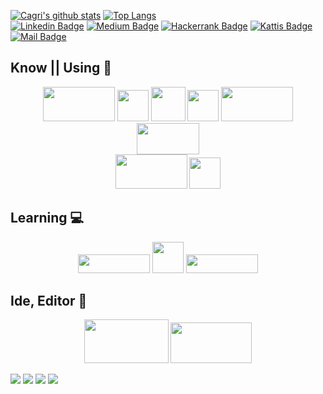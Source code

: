 <!--
      [![Cagri's github stats](https://github-readme-stats.vercel.app/api?username=esencgr&show_icons=true&theme=tokyonight&hide=prs)](https://github.com/esncgr/github-readme-stats)
-->

[![Cagri's github stats](https://github-readme-stats.vercel.app/api?username=esencgr&show_icons=true&theme=tokyonight)](https://github.com/esncgr/github-readme-stats)
[![Top Langs](https://github-readme-stats.vercel.app/api/top-langs/?username=esencgr&langs_count=9&hide=javascript,html,css,assembly,batchfile&layout=compact&theme=tokyonight)](https://github.com/esencgr/github-readme-stats)   
[![Linkedin Badge](https://img.shields.io/badge/linkedin-blue?style=for-the-badge&logo=linkedin)](https://www.linkedin.com/in/%C3%A7a%C4%9Fr%C4%B1-esen-b0aa93109/) 
[![Medium Badge](https://img.shields.io/badge/medium-gray?style=for-the-badge&logo=Medium)](https://medium.com/cgresen)
[![Hackerrank Badge](https://img.shields.io/badge/hackerrank-black?style=for-the-badge&logo=Hackerrank)](https://www.hackerrank.com/esencgr)
[![Kattis Badge](https://img.shields.io/badge/kattis%20tr%20ranking-darkgreen?style=for-the-badge&logo=Kattis)](https://open.kattis.com/countries/TUR) 
[![Mail Badge](https://img.shields.io/badge/esencgr@gmail.com-c14438?style=for-the-badge&logo=Gmail&logoColor=white&link=mailto:esencgr@gmail.com)](mailto:esencgr@gmail.com)


<!--
<p align="center">
  <img src="https://devicons.github.io/devicon/devicon.git/icons/python/python-original.svg" alt="python" width="55" height="55"/> 
  <img src="https://devicons.github.io/devicon/devicon.git/icons/c/c-original.svg" alt="c" width="55" height="55"/> 
  <img src="https://devicons.github.io/devicon/devicon.git/icons/cplusplus/cplusplus-original.svg" alt="cplusplus" width="55" height="55"/> 
  <img src="https://www.vectorlogo.zone/logos/git-scm/git-scm-icon.svg" alt="git" width="55" height="55"/> 
  <img src="https://devicons.github.io/devicon/devicon.git/icons/linux/linux-original.svg" alt="linux" width="55" height="55"/> 
  <img src="https://devicons.github.io/devicon/devicon.git/icons/ubuntu/ubuntu-plain.svg" alt="ubuntu" width="55" height="55"/> 
</p>
-->


## Know || Using :brain:

<p align="center">
      <code><a href="https://www.python.org/" target="_blank"><img height="55" width="115"src="https://www.vectorlogo.zone/logos/python/python-ar21.svg"></a></code>
      <code><a href="https://isocpp.org/" target="_blank"><img height="50" width="50" src="https://cdn.iconscout.com/icon/free/png-512/c-programming-569564.png"></a></code>
      <code><a href="https://isocpp.org/" target="_blank"><img height="55" width="55" src="https://ih1.redbubble.net/image.416406974.0438/st,small,845x845-pad,1000x1000,f8f8f8.u4.jpg"></a></code>
      <code><a href="https://www.mathworks.com/products/matlab.html" target="_blank"><img height="50" src="https://encrypted-tbn0.gstatic.com/images?q=tbn:ANd9GcTF7adI9nP8nwhZsmyuU5tfqI7-oE7py077LQ&usqp=CAU"></a></code>
      <code><a href="https://www.linuxfoundation.org/" target="_blank"><img height="55" width="115"src="https://afraaltayer.files.wordpress.com/2014/03/logo-linux.png"></a></code>
      <code><a href="https://git-scm.com/" target="_blank"><img height="50" width="100" src="https://www.vectorlogo.zone/logos/git-scm/git-scm-ar21.svg"></a></code>   
      <br>
      <code><a href="https://stackoverflow.com/" target="_blank"><img height="55" width ="115" src="https://www.vectorlogo.zone/logos/stackoverflow/stackoverflow-ar21.svg"></a></code>
      <code><a href="https://google.com/" target="_blank"><img height="50" src="https://www.vectorlogo.zone/logos/google/google-ar21.svg"></a></code>
</p>


## Learning :computer:
<p align="center">     
    <!--  <code><a href="https://www.opencv.org/" target="_blank"><img height="55" width="110" src="https://www.vectorlogo.zone/logos/opencv/opencv-ar21.svg"></a></code> -->
      <code><a href="https://www.selenium.dev/" target="_blank"><img height="30" width="115"src="https://www.selenium.dev/images/selenium_logo_large.png"></a></code>  
      <code><a href="https://pandas.pydata.org/" target="_blank"><img height="50" src="https://upload.wikimedia.org/wikipedia/commons/e/ed/Pandas_logo.svg"></a></code>
      <code><a href="https://www.java.com/en/" target="_blank"><img height="30" width="115"src="https://www.selenium.dev/images/selenium_logo_large.png"></a></code>  
      <!--
      <code><a href="https://www.matplotlib.org/" target="_blank"><img height="55" width="115"  src="https://matplotlib.org/_static/logo2_compressed.svg"></a></code>-->
 </p>
 
 
 <!--
<p>
  <img alt="C" src="https://img.shields.io/badge/-C-FF2D20?style=flat-square&logo=C&logoColor=white" />
  <img alt="Flutter" src="https://img.shields.io/badge/-Flutter-02569B?style=flat-square&logo=Flutter&logoColor=white" />
  <img alt="Ionic" src="https://img.shields.io/badge/-Ionic-3880FF?style=flat-square&logo=Ionic&logoColor=white" />
  <img alt="Angular" src="https://img.shields.io/badge/-Angular-DD0031?style=flat-square&logo=Angular&logoColor=white" />
  <img alt="Vue" src="https://img.shields.io/badge/-VueJS-25D366?style=flat-square&logo=VueJS&logoColor=white" />
  <img alt="React" src="https://img.shields.io/badge/-react-0175C2?style=flat-square&logo=react&logoColor=white" />
  <img alt="Firebase" src="https://img.shields.io/badge/-Firebase-FFCA28?style=flat-square&logo=Firebase&logoColor=black" />
  <img alt="MongoDB" src="https://img.shields.io/badge/-MongoDB-47A248?style=flat-square&logo=MongoDB&logoColor=white" />
  <img alt="MySQL" src="https://img.shields.io/badge/-MySQL-4479A1?style=flat-square&logo=MySQL&logoColor=white" />
  <img alt="SQLite" src="https://img.shields.io/badge/-SQLite-003B57?style=flat-square&logo=SQLite&logoColor=white" />
  <img alt="Deno" src="https://img.shields.io/badge/-Deno-000000?style=flat-square&logo=Deno&logoColor=white" />
  <img alt="NestJS" src="https://img.shields.io/badge/-NestJS-E0234E?style=flat-square&logo=NestJS&logoColor=white" />
  <img alt="Nodejs" src="https://img.shields.io/badge/-Nodejs-339933?style=flat-square&logo=Node.js&logoColor=white" />
  <img alt="Java" src="https://img.shields.io/badge/-Java-007396?style=flat-square&logo=Java&logoColor=white" />
  <img alt="Go" src="https://img.shields.io/badge/-Go-00ADD8?style=flat-square&logo=Go&logoColor=white" />
  <img alt="Dart" src="https://img.shields.io/badge/-Dart-0175C2?style=flat-square&logo=Dart&logoColor=white" />
  <img alt="JavaScript" src="https://img.shields.io/badge/-JavaScript-F7DF1E?style=flat-square&logo=JavaScript&logoColor=black" />
  <img alt="TypeScript" src="https://img.shields.io/badge/-TypeScript-007ACC?style=flat-square&logo=typescript&logoColor=white" />
  <img alt="git" src="https://img.shields.io/badge/-Git-F05032?style=flat-square&logo=git&logoColor=white" />
  <img alt="AWS" src="https://img.shields.io/badge/-AWS-FF2D20?style=flat-square&logo=amazon&logoColor=white" />
  <img alt="IBM" src="https://img.shields.io/badge/-IBM-054ADA?style=flat-square&logo=IBM&logoColor=white" />
</p>

 -->
 ## Ide, Editor :briefcase:
<p align="center">     
      <code><a href="https://code.visualstudio.com" target="_blank"><img height="70" width ="135" src="https://www.vectorlogo.zone/logos/visualstudio_code/visualstudio_code-ar21.svg"></a></code> 
      <code><a href="https://www.jupyter.org/" target="_blank"><img height="65" width ="130" src="https://www.vectorlogo.zone/logos/jupyter/jupyter-ar21.svg"></a></code>
</p>


 <!--
      <code><a href="https://www.numpy.org/" target="_blank"><img height="50" width="50" src="https://user-images.githubusercontent.com/50221806/86498193-96dbe380-bd39-11ea-8adf-35606778f6a9.png"></a></code>
      <code><a href="https://scikit-learn.org/" target="_blank"><img height="50" src="https://upload.wikimedia.org/wikipedia/commons/0/05/Scikit_learn_logo_small.svg"></a></code>
      <code><a href="https://www.tensorflow.org/" target="_blank"><img height="50" src="https://www.vectorlogo.zone/logos/tensorflow/tensorflow-ar21.svg"></a></code>
      <code><a href="https://keras.io/" target="_blank"><img height="45" src="https://keras.io/img/logo.png"></a></code>
      <code><a href="https://www.sqlite.org/index.html" target="_blank"><img height="50" src="https://www.vectorlogo.zone/logos/sqlite/sqlite-ar21.svg"></a></code>
-->


<!--
<img alt="NumPy" src="https://img.shields.io/badge/numpy%20-%23013243.svg?&style=for-the-badge&logo=numpy&logoColor=white" />
-->

<!--
[![](https://github-readme-stats.vercel.app/api/pin/?username=esencgr&repo=Python_Basic_Data_Projects&about=v1)](https://github.com/esencgr/Python_Basic_Data_Projects)
[![](https://github-readme-stats.vercel.app/api/pin/?username=esencgr&repo=Cpp_Arduino_Basics_and_Projects&about=v1)](https://github.com/esencgr/Cpp_Arduino_Basics_and_Projects)
[![](https://github-readme-stats.vercel.app/api/pin/?username=esencgr&repo=Matlab_Image_Processing_Projects&about=v1)](https://github.com/esencgr/Matlab_Image_Processing_Projects)
[![](https://github-readme-stats.vercel.app/api/pin/?username=esencgr&repo=Introduction_to_Statistics&about=v0)](https://github.com/esencgr/Introduction_to_Statistics)
-->

[![](https://github-readme-stats.vercel.app/api/pin/?username=esencgr&repo=Python_Scripts_Projects&v:1)](https://github.com/esencgr/Python_Scripts_Projects)
[![](https://github-readme-stats.vercel.app/api/pin/?username=esencgr&repo=Poll_Application&v:2)](https://github.com/esencgr/Poll_Application)
[![](https://github-readme-stats.vercel.app/api/pin/?username=esencgr&repo=Cpp_Arduino_Basics_and_Projects&v:1)](https://github.com/esencgr/Cpp_Arduino_Basics_and_Projects)
[![](https://github-readme-stats.vercel.app/api/pin/?username=esencgr&repo=Matlab_Image_Processing_Projects)](https://github.com/esencgr/Matlab_Image_Processing_Projects)


